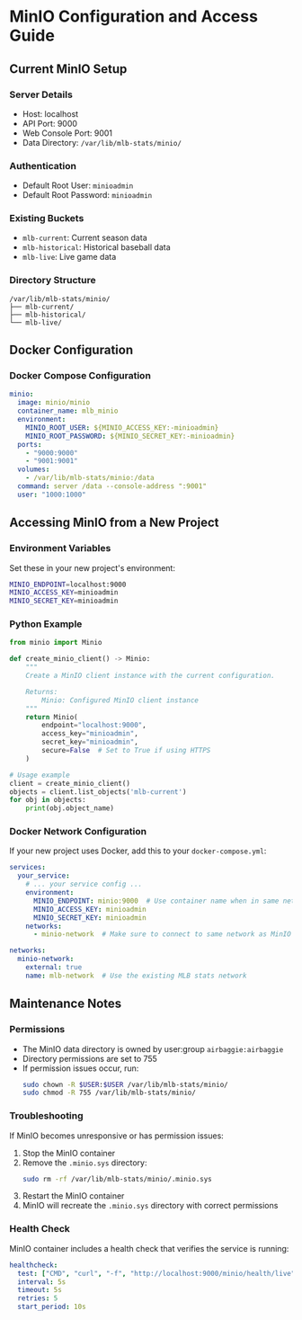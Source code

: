 # MinIO Configuration and Access Guide

## Current MinIO Setup

### Server Details
- Host: localhost
- API Port: 9000
- Web Console Port: 9001
- Data Directory: `/var/lib/mlb-stats/minio/`

### Authentication
- Default Root User: `minioadmin`
- Default Root Password: `minioadmin`

### Existing Buckets
- `mlb-current`: Current season data
- `mlb-historical`: Historical baseball data
- `mlb-live`: Live game data

### Directory Structure
```
/var/lib/mlb-stats/minio/
├── mlb-current/
├── mlb-historical/
└── mlb-live/
```

## Docker Configuration

### Docker Compose Configuration
```yaml
minio:
  image: minio/minio
  container_name: mlb_minio
  environment:
    MINIO_ROOT_USER: ${MINIO_ACCESS_KEY:-minioadmin}
    MINIO_ROOT_PASSWORD: ${MINIO_SECRET_KEY:-minioadmin}
  ports:
    - "9000:9000"
    - "9001:9001"
  volumes:
    - /var/lib/mlb-stats/minio:/data
  command: server /data --console-address ":9001"
  user: "1000:1000"
```

## Accessing MinIO from a New Project

### Environment Variables
Set these in your new project's environment:
```bash
MINIO_ENDPOINT=localhost:9000
MINIO_ACCESS_KEY=minioadmin
MINIO_SECRET_KEY=minioadmin
```

### Python Example
```python
from minio import Minio

def create_minio_client() -> Minio:
    """
    Create a MinIO client instance with the current configuration.

    Returns:
        Minio: Configured MinIO client instance
    """
    return Minio(
        endpoint="localhost:9000",
        access_key="minioadmin",
        secret_key="minioadmin",
        secure=False  # Set to True if using HTTPS
    )

# Usage example
client = create_minio_client()
objects = client.list_objects('mlb-current')
for obj in objects:
    print(obj.object_name)
```

### Docker Network Configuration
If your new project uses Docker, add this to your `docker-compose.yml`:
```yaml
services:
  your_service:
    # ... your service config ...
    environment:
      MINIO_ENDPOINT: minio:9000  # Use container name when in same network
      MINIO_ACCESS_KEY: minioadmin
      MINIO_SECRET_KEY: minioadmin
    networks:
      - minio-network  # Make sure to connect to same network as MinIO

networks:
  minio-network:
    external: true
    name: mlb-network  # Use the existing MLB stats network
```

## Maintenance Notes

### Permissions
- The MinIO data directory is owned by user:group `airbaggie:airbaggie`
- Directory permissions are set to 755
- If permission issues occur, run:
  ```bash
  sudo chown -R $USER:$USER /var/lib/mlb-stats/minio/
  sudo chmod -R 755 /var/lib/mlb-stats/minio/
  ```

### Troubleshooting
If MinIO becomes unresponsive or has permission issues:
1. Stop the MinIO container
2. Remove the `.minio.sys` directory:
   ```bash
   sudo rm -rf /var/lib/mlb-stats/minio/.minio.sys
   ```
3. Restart the MinIO container
4. MinIO will recreate the `.minio.sys` directory with correct permissions

### Health Check
MinIO container includes a health check that verifies the service is running:
```yaml
healthcheck:
  test: ["CMD", "curl", "-f", "http://localhost:9000/minio/health/live"]
  interval: 5s
  timeout: 5s
  retries: 5
  start_period: 10s
```
